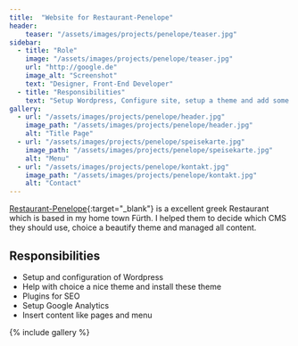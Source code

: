 ```yaml
---
title:  "Website for Restaurant-Penelope"
header:
    teaser: "/assets/images/projects/penelope/teaser.jpg"
sidebar:
  - title: "Role"
    image: "/assets/images/projects/penelope/teaser.jpg"
    url: "http://google.de"
    image_alt: "Screenshot"
    text: "Designer, Front-End Developer"
  - title: "Responsibilities"
    text: "Setup Wordpress, Configure site, setup a theme and add some customized, Plugins, analytics, content"
gallery:
  - url: "/assets/images/projects/penelope/header.jpg"
    image_path: "/assets/images/projects/penelope/header.jpg"
    alt: "Title Page"
  - url: "/assets/images/projects/penelope/speisekarte.jpg"
    image_path: "/assets/images/projects/penelope/speisekarte.jpg"
    alt: "Menu"
  - url: "/assets/images/projects/penelope/kontakt.jpg"
    image_path: "/assets/images/projects/penelope/kontakt.jpg"
    alt: "Contact"
---
```


[Restaurant-Penelope](https://restaurant-penelope.de/){:target="_blank"} is a excellent greek Restaurant which is based in my home town Fürth. I helped them to decide which CMS they should use, choice a beautify theme and managed all content.

## Responsibilities
- Setup and configuration of Wordpress
- Help with choice a nice theme and install these theme
- Plugins for SEO
- Setup Google Analytics
- Insert content like pages and menu

{% include gallery %}